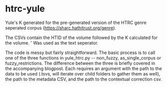 # htrc-yule
Yule's K generated for the pre-generated version of the HTRC genre seperated corpus (https://sharc.hathitrust.org/genre).

The CSVs contain the HTID of the volume followed by the K calculated for the volume.  ' Was used as the text seperator. 

The code is messy but fairly straightforward. The basic process is to call one of the three functions in yule_htrc.py -- non_fuzzy, as_single_corpus or fuzzy_restrictions.  The difference between the three is briefly covered in the accompanying blogpost. Each requires an argument with the path to the data to be used (.tsvs, will iterate over child folders to gather them as well), the path to the metadata CSV, and the path to the contextual correction csv.


